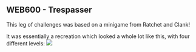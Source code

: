 ## WEB600 - Trespasser
This leg of challenges was based on a minigame from Ratchet and Clank!

It was essentially a recreation which looked a whole lot like this, with four different levels:
![](https://imgur.com/a/mm7UWPL)